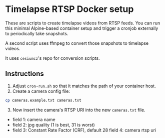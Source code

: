 # Timelapse RTSP Docker setup
These are scripts to create timelapse videos from RTSP feeds.
You can run this minimal Alpine-based container setup and trigger a cronjob externally to periodically take snapshots.

A second script uses ffmpeg to convert those snapshots to timelapse videos.

It uses `cesiumcz`'s repo for conversion scripts.

## Instructions
1. Adjust `cron-run.sh` so that it matches the path of your container host.
2. Create a camera config file:
``` sh
cp cameras.example.txt cameras.txt
```
3. Now insert the camera's RTSP URI into the new `cameras.txt` file.
- field 1: camera name
- field 2: jpg quality (1 is best, 31 is worst)
- field 3: Constant Rate Factor (CRF), default 28
 field 4: camera rtsp uri

